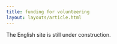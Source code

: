```yaml
---
title: funding for volunteering
layout: layouts/article.html
---
```


The English site is still under construction.
